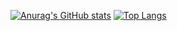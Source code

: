 [![Anurag's GitHub stats](https://github-readme-stats.vercel.app/api?username=Kya-Allen)](https://github.com/Kya-Allen/github-readme-stats)
[![Top Langs](https://github-readme-stats.vercel.app/api/top-langs/?username=Kya-Allen)](https://github.com/Kya-Allen/github-readme-stats)
